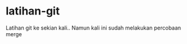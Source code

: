 latihan-git
===========

Latihan git ke sekian kali.. Namun kali ini sudah melakukan percobaan merge
